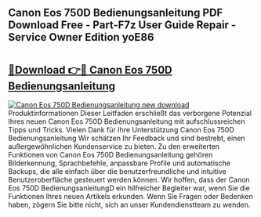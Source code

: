 ## Canon Eos 750D Bedienungsanleitung PDF Download Free - Part-F7z User Guide Repair - Service Owner Edition yoE86

# <h2><a href="http://df34ytz.blite.top/?on=Canon+Eos+750D+Bedienungsanleitung">🔗Download 👉🔴 Canon Eos 750D Bedienungsanleitung</a></h2>

[![Canon Eos 750D Bedienungsanleitung new download](https://i.imgur.com/lujVjoI.png)](http://df34ytz.blite.top/?on=Canon+Eos+750D+Bedienungsanleitung)
Produktinformationen Dieser Leitfaden erschließt das verborgene Potenzial Ihres neuen Canon Eos 750D Bedienungsanleitung mit aufschlussreichen Tipps und Tricks. Vielen Dank für Ihre Unterstützung Canon Eos 750D Bedienungsanleitung Wir schätzen Ihr Feedback und sind bestrebt, einen außergewöhnlichen Kundenservice zu bieten. Zu den erweiterten Funktionen von Canon Eos 750D Bedienungsanleitung gehören Bilderkennung, Sprachbefehle, anpassbare Profile und automatische Backups, die alle einfach über die benutzerfreundliche und intuitive Benutzeroberfläche gesteuert werden können. Wir hoffen, dass der Canon Eos 750D BedienungsanleitungD ein hilfreicher Begleiter war, wenn Sie die Funktionen Ihres neuen Artikels erkunden. Wenn Sie Fragen oder Bedenken haben, zögern Sie bitte nicht, sich an unser Kundendienstteam zu wenden.
